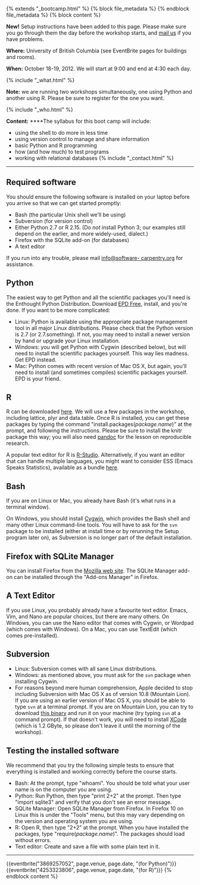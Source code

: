 {% extends "_bootcamp.html" %} {% block file_metadata %}  {% endblock
file_metadata %} {% block content %}

**New!** Setup instructions have been added to this page. Please make sure you go through them the day before the workshop starts, and [mail us](mailto:info@software-carpentry.org) if you have problems.

**Where:** University of British Columbia (see EventBrite pages for buildings and rooms).

**When:** October 18-19, 2012. We will start at 9:00 and end at 4:30 each day.

{% include "_what.html" %}

**Note:** we are running two workshops simultaneously, one using Python and another using R. Please be sure to register for the one you want.

{% include "_who.html" %}

**Content:** ****The syllabus for this boot camp will include:

  * using the shell to do more in less time
  * using version control to manage and share information
  * basic Python and R programming
  * how (and how much) to test programs
  * working with relational databases
{% include "_contact.html" %}

* * *

## Required software

You should ensure the following software is installed on your laptop before
you arrive so that we can get started promptly:

  * Bash (the particular Unix shell we'll be using)
  * Subversion (for version control)
  * Either Python 2.7 or R 2.15. (Do _not_ install Python 3; our examples still depend on the earlier, and more widely-used, dialect.)
  * Firefox with the SQLite add-on (for databases)
  * A text editor

If you run into any trouble, please mail [info@software-
carpentry.org](mailto:info@software-carpentry.org) for assistance.

## Python

The easiest way to get Python and all the scientific packages you'll need is
the Enthought Python Distribution. Download [EPD
Free](http://www.enthought.com/products/epd_free.php), install, and you're
done. If you want to be more complicated:

  * Linux: Python is available using the appropriate package management tool in all major Linux distributions. Please check that the Python version is 2.7 (or 2.7.something). If not, you may need to install a newer version by hand or upgrade your Linux installation.
  * Windows: you will get Python with Cygwin (described below), but will need to install the scientific packages yourself. This way lies madness. Get EPD instead.
  * Mac: Python comes with recent version of Mac OS X, but again, you'll need to install (and sometimes compiles) scientific packages yourself. EPD is your friend.

## R

R can be downloaded [here](http://cran.r-project.org/). We will use a few
packages in the workshop, including lattice, plyr and data.table. Once R is
installed, you can get these packages by typing the command
"install.packages(_package.name_)" at the prompt, and following the
instructions. Please be sure to install the knitr package this way; you will
also need [pandoc](http://johnmacfarlane.net/pandoc/) for the lesson on
reproducible research.

A popular text editor for R is [R-Studio](http://rstudio.org/). Alternatively,
if you want an editor that can handle multiple languages, you might want to
consider ESS (Emacs Speaks Statistics), available as a bundle
[here](http://vgoulet.act.ulaval.ca/en/emacs/).

## Bash

If you are on Linux or Mac, you already have Bash (it's what runs in a
terminal window).

On Windows, you should install [Cygwin](http://www.cygwin.com/), which
provides the Bash shell and many other Linux command-line tools. You will have
to ask for the `svn` package to be installed (either at install time or by
rerunning the Setup program later on), as Subversion is no longer part of the
default installation.

## Firefox with SQLite Manager

You can install Firefox from the [Mozilla web site](http://www.mozilla.org/).
The SQLite Manager add-on can be installed through the "Add-ons Manager" in
Firefox.

## A Text Editor

If you use Linux, you probably already have a favourite text editor. Emacs,
Vim, and Nano are popular choices, but there are many others. On Windows, you
can use the Nano editor that comes with Cygwin, or Wordpad (which comes with
Windows). On a Mac, you can use TextEdit (which comes pre-installed).

## Subversion

  * Linux: Subversion comes with all sane Linux distributions.
  * Windows: as mentioned above, you must ask for the `svn` package when installing Cygwin.
  * For reasons beyond mere human comprehension, Apple decided to stop including Subversion with Mac OS X as of version 10.8 (Mountain Lion). If you are using an earlier version of Mac OS X, you should be able to type `svn` at a terminal prompt. If you are on Mountain Lion, you can try to download [this binary](http://software-carpentry.org/svn) and run it on your machine (try typing `svn` at a command prompt). If that doesn't work, you will need to install [XCode](https://developer.apple.com/xcode/) (which is 1.2 GByte, so please don't leave it until the morning of the workshop).

## Testing the installed software

We recommend that you try the following simple tests to ensure that everything
is installed and working correctly before the course starts.

  * Bash: At the prompt, type "whoami". You should be told what your user name is on the computer you are using.
  * Python: Run Python, then type "print 2+2" at the prompt. Then type "import sqlite3" and verify that you don't see an error message.
  * SQLite Manager: Open SQLite Manager from Firefox. In Firefox 10 on Linux this is under the "Tools" menu, but this may vary depending on the version and operating system you are using.
  * R: Open R, then type "2+2" at the prompt. When you have installed the packages, type "require(_package.name_)". The packages should load without errors.
  * Text editor: Create and save a file with some plain text in it.

* * *

{{eventbrite("3869257052", page.venue, page.date, "(for Python)")}}
{{eventbrite("4253323806", page.venue, page.date, "(for R)")}} {% endblock
content %}

